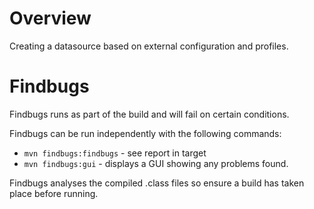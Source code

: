 # Overview
Creating a datasource based on external configuration and profiles.

# Findbugs
Findbugs runs as part of the build and will fail on certain conditions.

Findbugs can be run independently with the following commands:
 - `mvn findbugs:findbugs` - see report in target
 - `mvn findbugs:gui` - displays a GUI showing any problems found.

Findbugs analyses the compiled .class files so ensure a build has taken place before running.
